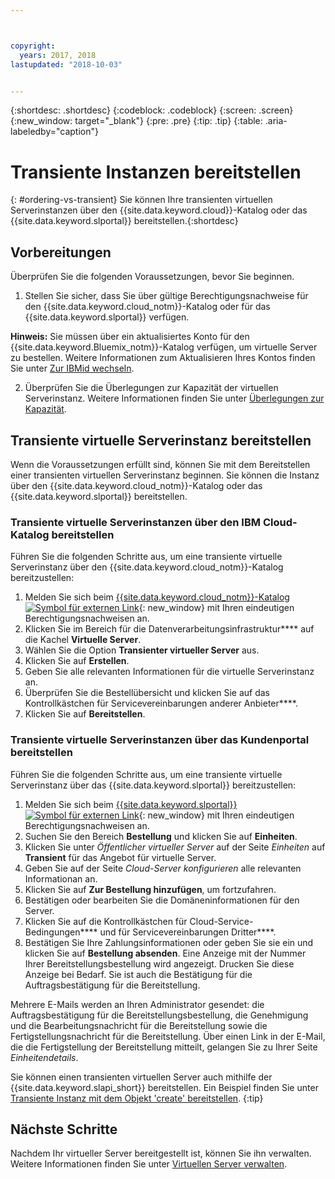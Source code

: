 ```yaml
---



copyright:
  years: 2017, 2018
lastupdated: "2018-10-03"


---
```


{:shortdesc: .shortdesc}
{:codeblock: .codeblock}
{:screen: .screen}
{:new_window: target="_blank"}
{:pre: .pre}
{:tip: .tip}
{:table: .aria-labeledby="caption"}

# Transiente Instanzen bereitstellen
{: #ordering-vs-transient}
Sie können Ihre transienten virtuellen Serverinstanzen über den {{site.data.keyword.cloud}}-Katalog oder das {{site.data.keyword.slportal}} bereitstellen.{:shortdesc}

## Vorbereitungen
Überprüfen Sie die folgenden Voraussetzungen, bevor Sie beginnen.

  1. Stellen Sie sicher, dass Sie über gültige Berechtigungsnachweise für den {{site.data.keyword.cloud_notm}}-Katalog oder für das {{site.data.keyword.slportal}} verfügen.
  
  **Hinweis:** Sie müssen über ein aktualisiertes Konto für den {{site.data.keyword.Bluemix_notm}}-Katalog verfügen, um virtuelle Server zu bestellen. Weitere Informationen zum Aktualisieren Ihres Kontos finden Sie unter [Zur IBMid wechseln](https://console.bluemix.net/docs/admin/softlayerlink.html).

  2. Überprüfen Sie die Überlegungen zur Kapazität der virtuellen Serverinstanz. Weitere Informationen finden Sie unter [Überlegungen zur Kapazität](ts_capacity_bp.html).

## Transiente virtuelle Serverinstanz bereitstellen 
Wenn die Voraussetzungen erfüllt sind, können Sie mit dem Bereitstellen einer transienten virtuellen Serverinstanz beginnen. Sie können die Instanz über den {{site.data.keyword.cloud_notm}}-Katalog oder das {{site.data.keyword.slportal}} bereitstellen.

### Transiente virtuelle Serverinstanzen über den IBM Cloud-Katalog bereitstellen
Führen Sie die folgenden Schritte aus, um eine transiente virtuelle Serverinstanz über den {{site.data.keyword.cloud_notm}}-Katalog bereitzustellen:

  1. Melden Sie sich beim [{{site.data.keyword.cloud_notm}}-Katalog ![Symbol für externen Link](../icons/launch-glyph.svg "Symbol für externen Link")](https://console.bluemix.net/catalog/){: new_window} mit Ihren eindeutigen Berechtigungsnachweisen an.  
  2. Klicken Sie im Bereich für die Datenverarbeitungsinfrastruktur**** auf die Kachel **Virtuelle Server**.
  3. Wählen Sie die Option **Transienter virtueller Server** aus.
  4. Klicken Sie auf **Erstellen**.
  5. Geben Sie alle relevanten Informationen für die virtuelle Serverinstanz an.
  6. Überprüfen Sie die Bestellübersicht und klicken Sie auf das Kontrollkästchen für Servicevereinbarungen anderer Anbieter****.
  7. Klicken Sie auf **Bereitstellen**.
  
### Transiente virtuelle Serverinstanzen über das Kundenportal bereitstellen
Führen Sie die folgenden Schritte aus, um eine transiente virtuelle Serverinstanz über das {{site.data.keyword.slportal}} bereitzustellen:

  1. Melden Sie sich beim [{{site.data.keyword.slportal}} ![Symbol für externen Link](../icons/launch-glyph.svg "Symbol für externen Link")](https://control.softlayer.com/){: new_window} mit Ihren eindeutigen Berechtigungsnachweisen an.
  2. Suchen Sie den Bereich **Bestellung** und klicken Sie auf **Einheiten**.
  3. Klicken Sie unter *Öffentlicher virtueller Server* auf der Seite *Einheiten* auf **Transient** für das Angebot für virtuelle Server.
  4. Geben Sie auf der Seite *Cloud-Server konfigurieren* alle relevanten Informationan an.
  5. Klicken Sie auf **Zur Bestellung hinzufügen**, um fortzufahren.
  6. Bestätigen oder bearbeiten Sie die Domäneninformationen für den Server.
  7. Klicken Sie auf die Kontrollkästchen für Cloud-Service-Bedingungen**** und für Servicevereinbarungen Dritter****.
  8. Bestätigen Sie Ihre Zahlungsinformationen oder geben Sie sie ein und klicken Sie auf **Bestellung absenden**. Eine Anzeige mit der Nummer Ihrer Bereitstellungsbestellung wird angezeigt. Drucken Sie diese Anzeige bei Bedarf. Sie ist auch die Bestätigung für die Auftragsbestätigung für die Bereitstellung. 

 Mehrere E-Mails werden an Ihren Administrator gesendet: die Auftragsbestätigung für die Bereitstellungsbestellung, die Genehmigung und die Bearbeitungsnachricht für die Bereitstellung sowie die Fertigstellungsnachricht für die Bereitstellung. Über einen Link in der E-Mail, die die Fertigstellung der Bereitstellung mitteilt, gelangen Sie zu Ihrer Seite *Einheitendetails*.

Sie können einen transienten virtuellen Server auch mithilfe der {{site.data.keyword.slapi_short}} bereitstellen. Ein Beispiel finden Sie unter [Transiente Instanz mit dem Objekt 'create' bereitstellen](../vsi/vsi_provision_api.html#api-rest-transient).
{:tip}

## Nächste Schritte
Nachdem Ihr virtueller Server bereitgestellt ist, können Sie ihn verwalten. Weitere Informationen finden Sie unter [Virtuellen Server verwalten](../vsi/vsi_managing.html).
